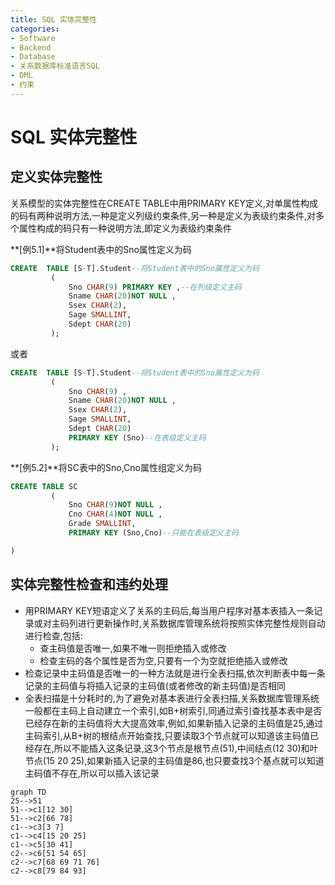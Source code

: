 ```yaml
---
title: SQL 实体完整性
categories:
- Software
- Backend
- Database
- 关系数据库标准语言SQL
- DML
- 约束
---
```

# SQL 实体完整性

## 定义实体完整性

关系模型的实体完整性在CREATE TABLE中用PRIMARY KEY定义,对单属性构成的码有两种说明方法,一种是定义列级约束条件,另一种是定义为表级约束条件,对多个属性构成的码只有一种说明方法,即定义为表级约束条件

**[例5.1]**将Student表中的Sno属性定义为码

```sql
CREATE  TABLE [S-T].Student--将Student表中的Sno属性定义为码
         (
             Sno CHAR(9) PRIMARY KEY ,--在列级定义主码
             Sname CHAR(20)NOT NULL ,
             Ssex CHAR(2),
             Sage SMALLINT,
             Sdept CHAR(20)
         );
```

或者

```sql
CREATE  TABLE [S-T].Student--将Student表中的Sno属性定义为码
         (
             Sno CHAR(9) ,
             Sname CHAR(20)NOT NULL ,
             Ssex CHAR(2),
             Sage SMALLINT,
             Sdept CHAR(20)
             PRIMARY KEY (Sno)--在表级定义主码
         );
```

**[例5.2]**将SC表中的Sno,Cno属性组定义为码

```sql
CREATE TABLE SC
         (
             Sno CHAR(9)NOT NULL ,
             Cno CHAR(4)NOT NULL ,
             Grade SMALLINT,
             PRIMARY KEY (Sno,Cno)--只能在表级定义主码

)
```

## 实体完整性检查和违约处理

- 用PRIMARY KEY短语定义了关系的主码后,每当用户程序对基本表插入一条记录或对主码列进行更新操作时,关系数据库管理系统将按照实体完整性规则自动进行检查,包括:
    - 查主码值是否唯一,如果不唯一则拒绝插入或修改
    - 检查主码的各个属性是否为空,只要有一个为空就拒绝插入或修改
- 检查记录中主码值是否唯一的一种方法就是进行全表扫描,依次判断表中每一条记录的主码值与将插入记录的主码值(或者修改的新主码值)是否相同
- 全表扫描是十分耗时的,为了避免对基本表进行全表扫描,关系数据库管理系统一般都在主码上自动建立一个索引,如B+树索引,同通过索引查找基本表中是否已经存在新的主码值将大大提高效率,例如,如果新插入记录的主码值是25,通过主码索引,从B+树的根结点开始查找,只要读取3个节点就可以知道该主码值已经存在,所以不能插入这条记录,这3个节点是根节点(51),中间结点(12 30)和叶节点(15 20 25),如果新插入记录的主码值是86,也只要查找3个基点就可以知道主码值不存在,所以可以插入该记录

```mermaid
graph TD
25-->51
51-->c1[12 30]
51-->c2[66 78]
c1-->c3[3 7]
c1-->c4[15 20 25]
c1-->c5[30 41]
c2-->c6[51 54 65]
c2-->c7[68 69 71 76]
c2-->c8[79 84 93]

```

